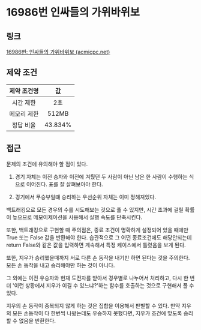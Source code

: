 # 16986번 인싸들의 가위바위보

## 링크

[16986번: 인싸들의 가위바위보 (acmicpc.net)](https://www.acmicpc.net/problem/16986)

## 제약 조건

| 제약 조건명 |   값    |
| :---------: | :-----: |
|  시간 제한  |   2초   |
| 메모리 제한 |  512MB  |
|  정답 비율  | 43.834% |

## 접근

문제의 조건에 유의해야 할 점이 있다.

1. 경기 자체는 이전 승자와 이전에 겨뤘던 두 사람이 아닌 남은 한 사람이 수행하는 식으로 이어진다. 표를 잘 살펴보아야 한다.

2. 경기에서 무승부일떄 승리하는 우선순위 자체는 이미 정해져있다.

백트래킹으로 모든 경우의 수를 시도해보는 것으로 풀 수 있지만, 시간 초과에 걸릴 확률이 높으므로 메모이제이션을 사용해서 실행 속도를 단축시킨다.

또한, 백트래킹으로 구현할 때 주의점은, 종료 조건이 명확하게 설정되어 있을 때에만 True 또는 False 값을 반환해야 한다. 습관적으로 그 어떤 종료조건에도 해당안되는데 return False와 같은 값을 입력하면 계속해서 특정 케이스에서 틀렸음을 보게 된다.

또한, 지우가 승리했을때까지 서로 다른 손 동작을 내기만 하면 된다는 것을 주의한다. 모든 손 동작을 내고 승리해야만 하는 것이 아니다.

그 외에는 이전 우승자와 현재 도전자를 받아서 경우별로 나누어서 처리하고, 다시 한 번 더 '이런 상황에서 지우가 이길 수 있느냐?'하는 함수를 호출하는 것으로 구현해서 풀 수 있다.

지우의 손 동작이 중복되지 않게 하는 것은 집합을 이용해서 판별할 수 있다. 만약 지우의 모든 손동작이 다 한번씩 나왔는데도 우승하지 못했다면, 지우가 조건에 맞도록 승리할 수 없음을 반환한다.